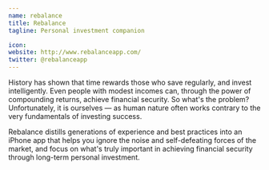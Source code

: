```yaml
---
name: rebalance
title: Rebalance
tagline: Personal investment companion

icon: 
website: http://www.rebalanceapp.com/
twitter: @rebalanceapp
---
```


History has shown that time rewards those who save regularly, and invest intelligently. Even people with modest incomes can, through the power of compounding returns, achieve financial security. So what's the problem? Unfortunately, it is ourselves — as human nature often works contrary to the very fundamentals of investing success.

Rebalance distills generations of experience and best practices into an iPhone app that helps you ignore the noise and self-defeating forces of the market, and focus on what's truly important in achieving financial security through long-term personal investment.
